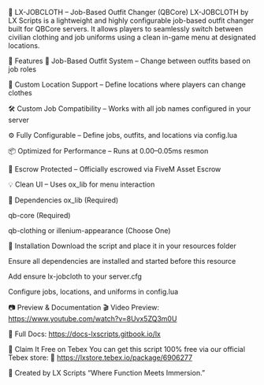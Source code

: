 👔 LX-JOBCLOTH – Job-Based Outfit Changer (QBCore)
LX-JOBCLOTH by LX Scripts is a lightweight and highly configurable job-based outfit changer built for QBCore servers. It allows players to seamlessly switch between civilian clothing and job uniforms using a clean in-game menu at designated locations.

🔧 Features
🧥 Job-Based Outfit System – Change between outfits based on job roles

📍 Custom Location Support – Define locations where players can change clothes

🛠️ Custom Job Compatibility – Works with all job names configured in your server

⚙️ Fully Configurable – Define jobs, outfits, and locations via config.lua

📦 Optimized for Performance – Runs at 0.00–0.05ms resmon

🔐 Escrow Protected – Officially escrowed via FiveM Asset Escrow

💡 Clean UI – Uses ox_lib for menu interaction

📂 Dependencies
ox_lib (Required)

qb-core (Required)

qb-clothing or illenium-appearance (Choose One)

📁 Installation
Download the script and place it in your resources folder

Ensure all dependencies are installed and started before this resource

Add ensure lx-jobcloth to your server.cfg

Configure jobs, locations, and uniforms in config.lua

📷 Preview & Documentation
🎬 Video Preview: https://www.youtube.com/watch?v=8Uvx5ZQ3m0U

📘 Full Docs: https://docs-lxscripts.gitbook.io/lx

🛒 Claim It Free on Tebex
You can get this script 100% free via our official Tebex store:
🔗 https://lxstore.tebex.io/package/6906277

💼 Created by LX Scripts
“Where Function Meets Immersion.”
